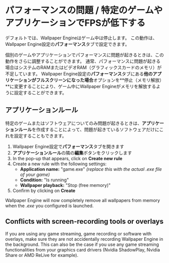 # パフォーマンスの問題 / 特定のゲームやアプリケーションでFPSが低下する

デフォルトでは、Wallpaper Engineはゲーム中は停止します。 この動作は、Wallpaper Engine設定の**パフォーマンス**タブで設定できます。

個別のゲームやアプリケーションでパフォーマンスに問題が起きるときは、この動作をさらに調整することができます。 通常、パフォーマンスに問題が起きる場合はシステムのRAMまたはビデオRAM（グラフィックスカードのメモリ）が不足しています。 Wallpaper Engine設定の**パフォーマンス**タブにある**他のアプリケーションがフルスクリーンになった場合**オプションを**停止（メモリ解放）**に変更することにより、ゲーム中にWallpaper Engineがメモリを解放するように設定することができます。

## アプリケーションルール

特定のゲームまたはソフトウェアについてのみ問題が起きるときは、**アプリケーションルール**を作成することによって、問題が起きているソフトウェアだけにこれを設定することもできます。

1. Wallpaper Engine設定で**パフォーマンス**タブを開きます
2. **アプリケーションルール**の隣の**編集**ボタンをクリックします
3. In the pop-up that appears, click on **Create new rule**
4. Create a new rule with the following settings:
    * **Application name:** "game.exe" *(replace this with the actual .exe file of your game)*
    * **Condition:** "Is running"
    * **Wallpaper playback:** "Stop (free memory)"
5. Confirm by clicking on **Create**

Wallpaper Engine will now completely remove all wallpapers from memory when the *.exe* you configured is launched.

## Conflicts with screen-recording tools or overlays

If you are using any game streaming, game recording or software with overlays, make sure they are not accidentally recording Wallpaper Engine in the background. This can also be the case if you use any game streaming functionalities from your graphics card drivers (Nvidia ShadowPlay, Nvidia Share or AMD ReLive for example).
